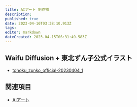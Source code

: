 ```yaml
---
title: AIアート 制作物
description: 
published: true
date: 2023-04-16T03:38:10.913Z
tags: 
editor: markdown
dateCreated: 2023-04-15T06:31:49.583Z
---
```


## Waifu Diffusion + 東北ずん子公式イラスト

- [tohoku_zunko_official-20230404_1](/kanomiya_aiart_tohoku_zunko_official-20230404_1)

## 関連項目

- [AIアート](/aiart)
